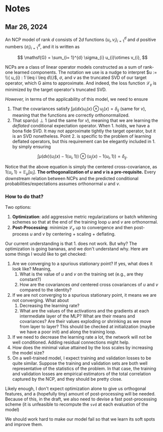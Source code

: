 # Notes

## Mar 26, 2024
An NCP model of rank $d$ consists of $2d$ functions $(u_{i}, v_{i})_ {i = 1}^{d}$ and $d$ positive numbers $(\sigma_{i})_{i = 1}^{d}$, and it is written as

$$
\mathsf{G} = \sum_{i= 1}^{d} \sigma_{i} u_{i}\otimes v_{i},
$$

NCPs are a class of linear operator models constructed as a sum of rank-one learned components. The notation we use is a nudge to interpret $u := \\{ u_{i} : 1 \leq i \leq d\\}$, $\sigma$, and $v$ as the truncated SVD of our target operator, which $\mathsf{G}$ aims to approximate. And indeed, the loss function $\mathcal{L}_{\gamma}$ is minimized by the target operator's truncated SVD.

_However,_ in terms of the applicability of this model, we need to ensure
1. That the covariances satisfy $\int \mu(dx) u_{i}(x) \otimes u_{j}(x) = \delta_{ij}$  (same for $v$), meaning that the functions are correctly orthonormalized.
2. That $\text{span}(u) \perp 1$ (and the same for $v$), meaning that we are learning the _deflated_ conditional expectation operator. 
When 1. holds, we have a bona fide SVD. It may not approximate tightly the target operator, but it is an SVD nonetheless. Point 2. is specific to the problem of learning deflated operators, but this requirement can be elegantly included in 1. by simply ensuring

$$
\int \mu(dx) (u_{i}(x) - 1 \langle u_{i}, 1\rangle) \otimes (u_{j}(x) - 1 \langle u_{i}, 1\rangle) = \delta_{ij}.
$$

Notice that the above equation is simply the centered cross-covariance, as $1 \langle u_{i}, 1\rangle = \mathbb{E}_ {\mu}[u_{i}]$. 
**The orthogonalization of $u$ and $v$ is a pre-requisite.** Every downstream relation between NCPs and the predicted conditional probabilities/expectations assumes orthonormal $u$ and $v$.
### How to do that?
Two options:
1. **Optimization**: add aggressive metric regularizations or batch whitening schemes so that at the end of the training loop $u$ and $v$ are orthonormal. 
2. **Post-Processing**:  minimize $\mathcal{L}_{\gamma}$ up to convergence and then post-process $u$ and $v$ by centering + scaling + deflating. 

Our current understanding is that 1. does not work. But why? The optimization is going bananas, and we don't understand why. Here are some things I would like to get checked:
1. Are we converging to a spurious stationary point? If yes, what does it look like? Meaning, 
	1. What is the value of $u$ and $v$ on the training set (e.g., are they constant?)
	2. How are the covariances _and_ centered cross covariances of $u$ and $v$ compared to the identity?
2. If we are not converging to a spurious stationary point, it means we are not converging. What about
	1. Decreasing the learning rate?
	2. What are the values of the activations and the gradients at each intermediate layer of the MLP? What are their means and covariances? Are their values exploding or shrinking as we move from layer to layer? This should be checked at initialization (maybe we have a poor init) and along the training loop.
4. If we need to decrease the learning rate a lot, the network will not be well conditioned. Adding residual connections might help.
5. How does the minimal value attained by the loss scales by increasing the model size? 
6. On a well-trained model, I expect training and validation losses to be quite similar. Suppose the training and validation sets are both well representative of the statistics of the problem. In that case, the training and validation losses are empirical estimators of the total correlation captured by the NCP, and they should be pretty close.

Likely enough, I don't expect optimization alone to give us orthogonal features, and a (hopefully tiny) amount of post-processing will be needed. Because of this, in the draft, we also need to devise a fast post-processing scheme (it is unfeasible to recompute the `svd` at each evaluation of the model)

We should work hard to make our model fail so that we learn its soft spots and improve them. 
